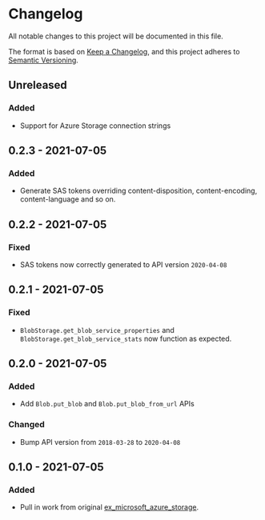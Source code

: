 # Changelog

All notable changes to this project will be documented in this file.

The format is based on [Keep a Changelog](https://keepachangelog.com/en/1.0.0/),
and this project adheres to [Semantic Versioning](https://semver.org/spec/v2.0.0.html).

## Unreleased

### Added

- Support for Azure Storage connection strings

## 0.2.3 - 2021-07-05

### Added

- Generate SAS tokens overriding content-disposition, content-encoding, content-language and so on.

## 0.2.2 - 2021-07-05

### Fixed

- SAS tokens now correctly generated to API version `2020-04-08`

## 0.2.1 - 2021-07-05

### Fixed

- `BlobStorage.get_blob_service_properties` and `BlobStorage.get_blob_service_stats` now function as expected.

## 0.2.0 - 2021-07-05

### Added

- Add `Blob.put_blob` and `Blob.put_blob_from_url` APIs

### Changed

- Bump API version from `2018-03-28` to `2020-04-08`

## 0.1.0 - 2021-07-05

### Added

- Pull in work from original [ex_microsoft_azure_storage](https://github.com/chgeuer/ex_microsoft_azure_storage).
